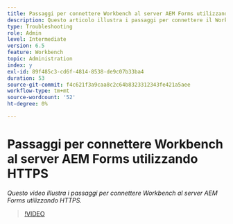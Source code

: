 ```yaml
---
title: Passaggi per connettere Workbench al server AEM Forms utilizzando HTTPS
description: Questo articolo illustra i passaggi per connettere il Workbench al server AEM Forms tramite SSL (utilizzando HTTPS)
type: Troubleshooting
role: Admin
level: Intermediate
version: 6.5
feature: Workbench
topic: Administration
index: y
exl-id: 89f485c3-cd6f-4814-8538-de9c07b33ba4
duration: 53
source-git-commit: f4c621f3a9caa8c2c64b8323312343fe421a5aee
workflow-type: tm+mt
source-wordcount: '52'
ht-degree: 0%

---
```


# Passaggi per connettere Workbench al server AEM Forms utilizzando HTTPS

*Questo video illustra i passaggi per connettere Workbench al server AEM Forms utilizzando HTTPS.*

>[!VIDEO](https://video.tv.adobe.com/v/335482?quality=12&learn=on)
